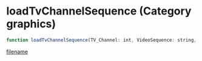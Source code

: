 # loadTvChannelSequence (Category graphics)

```js
function loadTvChannelSequence(TV_Channel: int, VideoSequence: string, Restart: boolean): void
```

[filename](loadTvChannelSequence_m.md ':include')